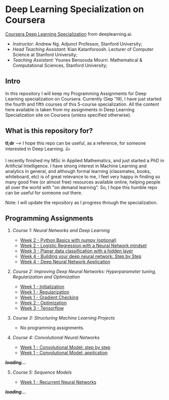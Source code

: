 # Deep Learning Specialization on Coursera
[Coursera Deep Learning Specialization](https://www.coursera.org/specializations/deep-learning) from deeplearning.ai.

 * *Instructor:* Andrew Ng. Adjunct Professor, Stanford University;
 * *Head Teaching Assistant:* Kian Katanforoosh. Lecturer of Computer Science at Stanford University;
 * *Teaching Assistant:* Younes Bensouda Mourri. Mathematical & Computational Sciences, Stanford University;
 
## Intro
In this repository I will keep my Programming Assignments for Deep Learning specialization on Coursera. Currently (Sep '19), I have just started the fourth and fifth courses of this 5-course specialization. All the content here available is taken from my assignments in Deep Learning Specialization site on Coursera (unless specified otherwise).

## What is this repository for?
**tl;dr** --> I hope this repo can be useful, as a reference, for someone interested in Deep Learning. :+1:

I recently finished my MSc in Applied Mathematics, and just started a PhD in Artificial Intelligence. I have strong interest in Machine Learning and analytics in general, and although formal learning (classmates, books, whiteboard, etc) is of great relevance to me, I feel very happy in finding so many good free (or almost free) resources available online, helping people all over the world with "on demand learning". So, I hope this humble repo can be useful for someone out there.

Note: I will update the repository as I progress through the specialization.

## Programming Assignments

1. *Course 1: Neural Networks and Deep Learning*

	* [Week 2 - Python Basics with numpy (optional)](https://nbviewer.jupyter.org/github/errearanhas/Deep-Learning/blob/master/Programming%20Assignments/Course%201:%20Neural%20Networks%20and%20Deep%20Learning/Python_Basics_With_Numpy_v3.ipynb)	
	* [Week 2 - Logistic Regression with a Neural Network mindset](https://nbviewer.jupyter.org/github/errearanhas/Deep-Learning/blob/master/Programming%20Assignments/Course%201:%20Neural%20Networks%20and%20Deep%20Learning/Logistic_Regression_with_a_Neural_Network_mindset_v5.ipynb)
	* [Week 3 - Planar data classification with a hidden layer](https://nbviewer.jupyter.org/github/errearanhas/Deep-Learning/blob/master/Programming%20Assignments/Course%201:%20Neural%20Networks%20and%20Deep%20Learning/Planar_data_classification_with_onehidden_layer_v6b.ipynb)
	* [Week 4 - Building your deep neural network: Step by Step](https://nbviewer.jupyter.org/github/errearanhas/Deep-Learning/blob/master/Programming%20Assignments/Course%201:%20Neural%20Networks%20and%20Deep%20Learning/Building_your_Deep_Neural_Network_Step_by_Step_v8.ipynb)
	* [Week 4 - Deep Neural Network Application](https://nbviewer.jupyter.org/github/errearanhas/Deep-Learning/blob/master/Programming%20Assignments/Course%201:%20Neural%20Networks%20and%20Deep%20Learning/Deep_Neural_Network_Application_v8.ipynb)

2. *Course 2: Improving Deep Neural Networks: Hyperparameter tuning, Regularization and Optimization*

	* [Week 1 - Initialization](https://nbviewer.jupyter.org/github/errearanhas/Deep-Learning/blob/master/Programming%20Assignments/Course%202%3A%20Improving%20Deep%20Neural%20Networks%3A%20Hyperparameter%20tuning%2C%20Regularization%20and%20Optimization/Initialization.ipynb)
	* [Week 1 - Regularization](https://nbviewer.jupyter.org/github/errearanhas/Deep-Learning/blob/master/Programming%20Assignments/Course%202%3A%20Improving%20Deep%20Neural%20Networks%3A%20Hyperparameter%20tuning%2C%20Regularization%20and%20Optimization/Regularization_v2.ipynb)
	* [Week 1 - Gradient Checking](https://nbviewer.jupyter.org/github/errearanhas/Deep-Learning/blob/master/Programming%20Assignments/Course%202%3A%20Improving%20Deep%20Neural%20Networks%3A%20Hyperparameter%20tuning%2C%20Regularization%20and%20Optimization/Gradient_Checking_v1.ipynb)
	* [Week 2 - Optimization](https://nbviewer.jupyter.org/github/errearanhas/Deep-Learning/blob/master/Programming%20Assignments/Course%202%3A%20Improving%20Deep%20Neural%20Networks%3A%20Hyperparameter%20tuning%2C%20Regularization%20and%20Optimization/Optimization_methods.ipynb)
	* [Week 3 - Tensorflow](https://nbviewer.jupyter.org/github/errearanhas/Deep-Learning/blob/master/Programming%20Assignments/Course%202%3A%20Improving%20Deep%20Neural%20Networks%3A%20Hyperparameter%20tuning%2C%20Regularization%20and%20Optimization/Tensorflow_Tutorial.ipynb)

	
3. *Course 3: Structuring Machine Learning Projects*
	
	* No programming assignments.

4. *Course 4: Convolutional Neural Networks*

	* [Week 1 - Convolutional Model: step by step](https://nbviewer.jupyter.org/github/errearanhas/Deep-Learning/blob/master/Programming%20Assignments/Course%204%3A%20Convolutional%20Neural%20Networks/Convolution_model_Step_by_Step_v2.ipynb)
	* [Week 1 - Convolutional Model: application](https://nbviewer.jupyter.org/github/errearanhas/Deep-Learning/blob/master/Programming%20Assignments/Course%204%3A%20Convolutional%20Neural%20Networks/Convolution_model_Application_v1.ipynb)


***loading...***

5. *Course 5: Sequence Models*

	* [Week 1 - Recurrent Neural Networks](https://nbviewer.jupyter.org/github/errearanhas/Deep-Learning/blob/master/Programming%20Assignments/Course%205%3A%20Sequence%20Models/Building_a_Recurrent_Neural_Network-Step_by_Step-v1.ipynb)

***loading...***
